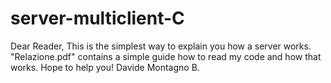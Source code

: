 # server-multiclient-C

Dear Reader,
This is the simplest way to explain you how a server works. 
"Relazione.pdf" contains a simple guide how to read my code and how that works. 
Hope to help you! 
Davide Montagno B. 
